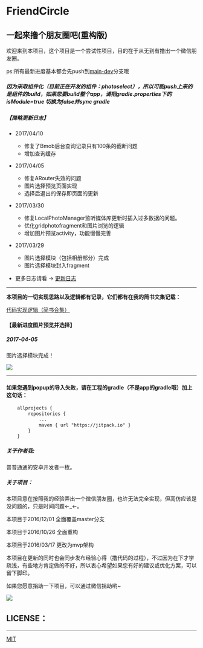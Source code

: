 # FriendCircle
## 一起来撸个朋友圈吧(重构版)

欢迎来到本项目，这个项目是一个尝试性项目，目的在于从无到有撸出一个微信朋友圈。</br>

ps:所有最新进度基本都会先push到[main-dev](https://github.com/razerdp/FriendCircle/tree/main-dev)分支哦

##### 因为采取组件化（目前正在开发的组件：photoselect），所以可能push上来的是组件的build，如果您要build整个app，请把gradle.properties下的  isModule=true 切换为false并sync gradle

##### 【简略更新日志】
 - 2017/04/10
    + 修复了Bmob后台查询记录只有100条的截断问题
    + 增加查询缓存

 - 2017/04/05
    + 修复ARouter失效的问题
    + 图片选择预览页面实现
    + 选择后退出的保存即页面的更新

 - 2017/03/30
    + 修复LocalPhotoManager监听媒体库更新时插入过多数据的问题。
    + 优化gridphotofragment和图片浏览的逻辑
    + 增加图片预览activity，功能慢慢完善

 - 2017/03/29
    + 图片选择模块（包括相册部分）完成
    + 图片选择模块封入fragment

 - 更多日志请看 → [更新日志](https://github.com/razerdp/FriendCircle/blob/master/UPDATE_LOG.md)

---

**本项目的一切实现思路以及逻辑都有记录，它们都有在我的简书文集记载：**

[代码实现逻辑（简书合集）](http://www.jianshu.com/notebooks/3224048/latest)


#### 【最新进度图片预览并选择】
##### 2017-04-05

图片选择模块完成！

![](https://github.com/razerdp/FriendCirclePreview/blob/master/img/2017_04_05photo_select.gif)

***

#### 如果您遇到popup的导入失败，请在工程的gradle（不是app的gradle哦）加上这句话：

```xml
	allprojects {
		repositories {
			...
			maven { url "https://jitpack.io" }
		}
	}
```


##### 关于作者我:
普普通通的安卓开发者一枚。

##### 关于项目：
本项目意在按照我的经验弄出一个微信朋友圈，也许无法完全实现，但高仿应该是没问题的，只是时间问题←_←。

本项目于2016/12/01 全面覆盖master分支

本项目于2016/10/26 全面重构

本项目于2016/03/17 更改为mvp架构



本项目在更新的同时也会同步发布经验心得（撸代码的过程），不过因为在下才学疏浅，有些地方肯定做的不好，所以衷心希望如果您有好的建议或优化方案，可以留下脚印。


如果您愿意捐助一下项目，可以通过微信捐助哟~

![](https://github.com/razerdp/FriendCircle/blob/main-dev/wechat.jpg)



## LICENSE：
***
[MIT](https://github.com/razerdp/FriendCircle/blob/master/LICENSE)

